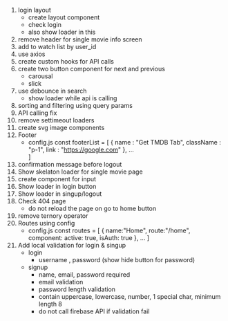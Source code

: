 1. login layout 
    - create layout component
    - check login
    - also show loader in this
2. remove header for single movie info screen
3. add to watch list by user_id
4. use axios 
5. create custom hooks for API calls
6. create two button component for next and previous
    - carousal
    - slick
7. use debounce in search
    - show loader while api is calling
8. sorting and filtering using query params
9. API calling fix 
10. remove settimeout loaders
11. create svg image components
12. Footer
    - config.js
        const footerList = [
            {
                name : "Get TMDB Tab",
                className : "p-1",
                link : "https://google.com"
            },
            ...     
        ]
13. confirmation message before logout
14. Show skelaton loader for single movie page
15. create component for input
16. Show loader in login button
17. Show loader in singup/logout
18. Check 404 page
    - do not reload the page on go to home button
19. remove ternory operator
20. Routes using config
    - config.js
        const routes = [
            {
                name:"Home",
                route:"/home",
                component: <Home/>
                active: true,
                isAuth: true
            },
            ...
        ]
21. Add local validation for login & singup
    -  login
        - username , password (show hide button for password)
    - signup
        - name, email, password required
        - email validation
        - password length validation
        - contain uppercase, lowercase, number, 1 special char, minimum length 8
        - do not call firebase API if validation fail
    